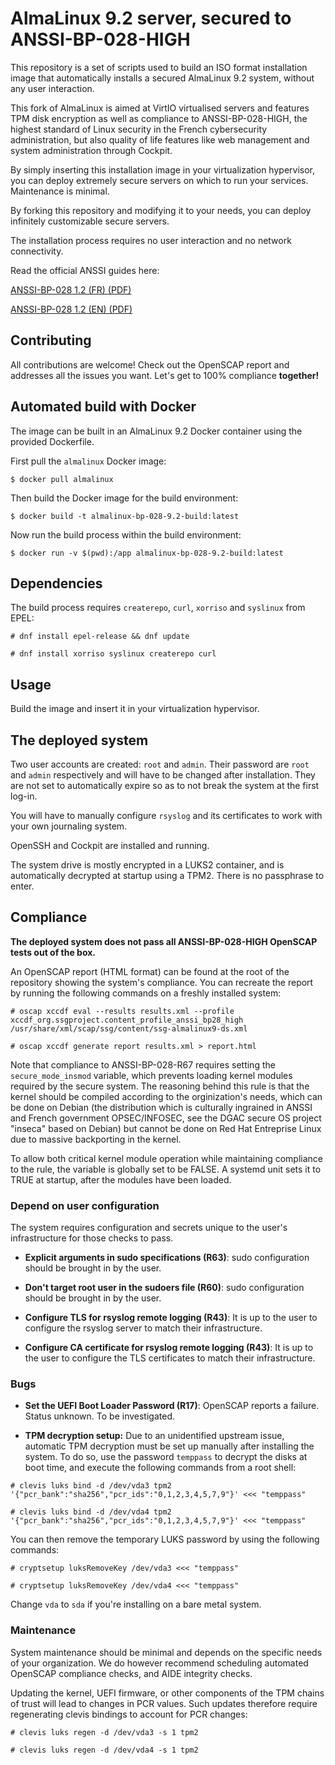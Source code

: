# AlmaLinux 9.2 server, secured to ANSSI-BP-028-HIGH

This repository is a set of scripts used to build an ISO format installation image that automatically installs a secured AlmaLinux 9.2 system, without any user interaction.

This fork of AlmaLinux is aimed at VirtIO virtualised servers and features TPM disk encryption as well as compliance to ANSSI-BP-028-HIGH, the highest standard of Linux security in the French cybersecurity administration, but also quality of life features like web management and system administration through Cockpit.

By simply inserting this installation image in your virtualization hypervisor, you can deploy extremely secure servers on which to run your services. Maintenance is minimal.

By forking this repository and modifying it to your needs, you can deploy infinitely customizable secure servers.

The installation process requires no user interaction and no network connectivity.

Read the official ANSSI guides here:

[ANSSI-BP-028 1.2 (FR) (PDF)](https://www.ssi.gouv.fr/uploads/2016/01/linux_configuration-fr-v1.2.pdf)

[ANSSI-BP-028 1.2 (EN) (PDF)](https://www.ssi.gouv.fr/uploads/2019/03/linux_configuration-en-v1.2.pdf)

## Contributing

All contributions are welcome! Check out the OpenSCAP report and addresses all the issues you want. Let's get to 100% compliance **together!**

## Automated build with Docker

The image can be built in an AlmaLinux 9.2 Docker container using the provided Dockerfile.

First pull the `almalinux` Docker image:

`$ docker pull almalinux`

Then build the Docker image for the build environment:

`$ docker build -t almalinux-bp-028-9.2-build:latest`

Now run the build process within the build environment:

`$ docker run -v $(pwd):/app almalinux-bp-028-9.2-build:latest`

## Dependencies

The build process requires `createrepo`, `curl`, `xorriso` and `syslinux` from EPEL:

`# dnf install epel-release && dnf update`

`# dnf install xorriso syslinux createrepo curl`

## Usage

Build the image and insert it in your virtualization hypervisor.

## The deployed system

Two user accounts are created: `root` and `admin`. Their password are `root` and `admin` respectively and will have to be changed after installation. They are not set to automatically expire so as to not break the system at the first log-in.

You will have to manually configure `rsyslog` and its certificates to work with your own journaling system.

OpenSSH and Cockpit are installed and running.

The system drive is mostly encrypted in a LUKS2 container, and is automatically decrypted at startup using a TPM2. There is no passphrase to enter.

## Compliance

**The deployed system does not pass all ANSSI-BP-028-HIGH OpenSCAP tests out of the box.**

An OpenSCAP report (HTML format) can be found at the root of the repository showing the system's compliance. You can recreate the report by running the following commands on a freshly installed system:

`# oscap xccdf eval --results results.xml --profile xccdf_org.ssgproject.content_profile_anssi_bp28_high /usr/share/xml/scap/ssg/content/ssg-almalinux9-ds.xml`

`# oscap xccdf generate report results.xml > report.html`

Note that compliance to ANSSI-BP-028-R67 requires setting the `secure_mode_insmod` variable, which prevents loading kernel modules required by the secure system. The reasoning behind this rule is that the kernel should be compiled according to the orginization's needs, which can be done on Debian (the distribution which is culturally ingrained in ANSSI and French government OPSEC/INFOSEC, see the DGAC secure OS project "inseca" based on Debian) but cannot be done on Red Hat Entreprise Linux due to massive backporting in the kernel.

To allow both critical kernel module operation while maintaining compliance to the rule, the variable is globally set to be FALSE. A systemd unit sets it to TRUE at startup, after the modules have been loaded.

### Depend on user configuration

The system requires configuration and secrets unique to the user's infrastructure for those checks to pass.

* **Explicit arguments in sudo specifications (R63)**: sudo configuration should be brought in by the user.

* **Don't target root user in the sudoers file (R60)**: sudo configuration should be brought in by the user.

* **Configure TLS for rsyslog remote logging (R43)**: It is up to the user to configure the rsyslog server to match their infrastructure.

* **Configure CA certificate for rsyslog remote logging (R43)**: It is up to the user to configure the TLS certificates to match their infrastructure.

### Bugs

* **Set the UEFI Boot Loader Password (R17)**: OpenSCAP reports a failure. Status unknown. To be investigated.

* **TPM decryption setup:** Due to an unidentified upstream issue, automatic TPM decryption must be set up manually after installing the system. To do so, use the password `temppass` to decrypt the disks at boot time, and execute the following commands from a root shell:

`# clevis luks bind -d /dev/vda3 tpm2 '{"pcr_bank":"sha256","pcr_ids":"0,1,2,3,4,5,7,9"}' <<< "temppass"`

`# clevis luks bind -d /dev/vda4 tpm2 '{"pcr_bank":"sha256","pcr_ids":"0,1,2,3,4,5,7,9"}' <<< "temppass"`

You can then remove the temporary LUKS password by using the following commands:

`# cryptsetup luksRemoveKey /dev/vda3 <<< "temppass"`

`# cryptsetup luksRemoveKey /dev/vda4 <<< "temppass"`

Change `vda` to `sda` if you're installing on a bare metal system.

### Maintenance

System maintenance should be minimal and depends on the specific needs of your organization. We do however recommend scheduling automated OpenSCAP compliance checks, and AIDE integrity checks.

Updating the kernel, UEFI firmware, or other components of the TPM chains of trust will lead to changes in PCR values. Such updates therefore require regenerating clevis bindings to account for PCR changes:

`# clevis luks regen -d /dev/vda3 -s 1 tpm2`

`# clevis luks regen -d /dev/vda4 -s 1 tpm2`
